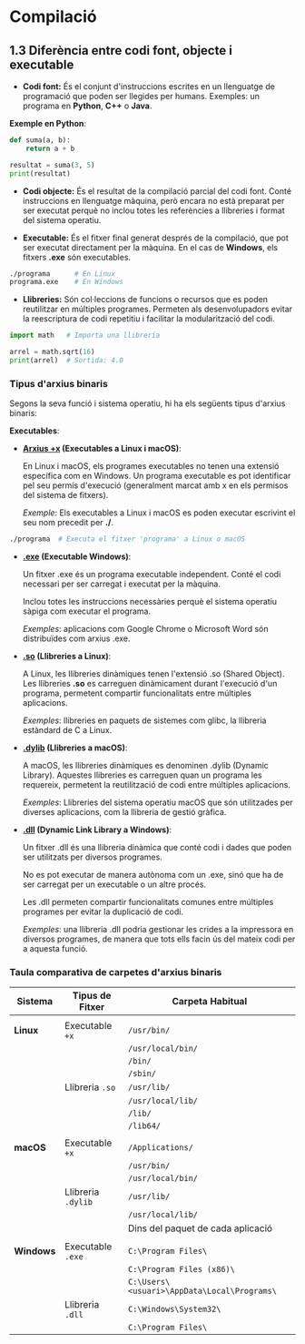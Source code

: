 # Compilació

## 1.3 Diferència entre codi font, objecte i executable

- **Codi font:** És el conjunt d'instruccions escrites en un llenguatge de programació que poden ser llegides per humans. Exemples: un programa en **Python**, **C++** o **Java**.

**Exemple en Python**:
  ```python
  def suma(a, b):
      return a + b

  resultat = suma(3, 5)
  print(resultat)
```

- **Codi objecte:** És el resultat de la compilació parcial del codi font. Conté instruccions en llenguatge màquina, però encara no està preparat per ser executat perquè no inclou totes les referències a llibreries i format del sistema operatiu.

- **Executable:** És el fitxer final generat després de la compilació, que pot ser executat directament per la màquina. En el cas de **Windows**, els fitxers **.exe** són executables.

```bash
./programa      # En Linux
programa.exe    # En Windows
```

- **Llibreries:** Són col·leccions de funcions o recursos que es poden reutilitzar en múltiples programes. Permeten als desenvolupadors evitar la reescriptura de codi repetitiu i facilitar la modularització del codi.

```python
import math   # Importa una llibreria

arrel = math.sqrt(16)
print(arrel)  # Sortida: 4.0
```

### Tipus d'arxius binaris

Segons la seva funció i sistema operatiu, hi ha els següents tipus d'arxius binaris:

**Executables**:

- **<ins>Arxius +x</ins> (Executables a Linux i macOS)**:

    En Linux i macOS, els programes executables no tenen una extensió específica com en Windows. Un programa executable es pot identificar pel seu permís d'execució (generalment marcat amb x en els permisos del sistema de fitxers).

    *Exemple*: Els executables a Linux i macOS es poden executar escrivint el seu nom precedit per **./**.

```bash
./programa  # Executa el fitxer 'programa' a Linux o macOS
```

- **<ins>.exe</ins> (Executable Windows)**:

    Un fitxer .exe és un programa executable independent. Conté el codi necessari per ser carregat i executat per la màquina.

    Inclou totes les instruccions necessàries perquè el sistema operatiu sàpiga com executar el programa.

    *Exemples*: aplicacions com Google Chrome o Microsoft Word són distribuïdes com arxius .exe.

- **<ins>.so</ins> (Llibreries a Linux)**:

    A Linux, les llibreries dinàmiques tenen l'extensió .so (Shared Object). Les llibreries **.so** es carreguen dinàmicament durant l'execució d'un programa, permetent compartir funcionalitats entre múltiples aplicacions.

    *Exemples*: llibreries en paquets de sistemes com glibc, la llibreria estàndard de C a Linux.

- **<ins>.dylib</ins> (Llibreries a macOS)**:

    A macOS, les llibreries dinàmiques es denominen .dylib (Dynamic Library). Aquestes llibreries es carreguen quan un programa les requereix, permetent la reutilització de codi entre múltiples aplicacions.

    *Exemples*: Llibreries del sistema operatiu macOS que són utilitzades per diverses aplicacions, com la llibreria de gestió gràfica.

- **<ins>.dll</ins> (Dynamic Link Library a Windows)**:

    Un fitxer .dll és una llibreria dinàmica que conté codi i dades que poden ser utilitzats per diversos programes.

    No es pot executar de manera autònoma com un .exe, sinó que ha de ser carregat per un executable o un altre procés.

    Les .dll permeten compartir funcionalitats comunes entre múltiples programes per evitar la duplicació de codi.

    *Exemples*: una llibreria .dll podria gestionar les crides a la impressora en diversos programes, de manera que tots ells facin ús del mateix codi per a aquesta funció.

### Taula comparativa de carpetes d'arxius binaris

| Sistema | Tipus de Fitxer | Carpeta Habitual |
| ----- | ----- | ----- |
| | | |
| **Linux** | Executable `+x` | `/usr/bin/` |
| | | `/usr/local/bin/` |
| | | `/bin/` |
| | | `/sbin/` |
| | Llibreria `.so` | `/usr/lib/` |
| | | `/usr/local/lib/` |
| | | `/lib/` |
| | | `/lib64/` |
| | | |
| **macOS** | Executable `+x` | `/Applications/` |
| | | `/usr/bin/` |
| | | `/usr/local/bin/` |
| | Llibreria `.dylib` | `/usr/lib/` |
| | | `/usr/local/lib/` |
| | | Dins del paquet de cada aplicació |
| | | |
| **Windows** | Executable `.exe` | `C:\Program Files\` |
| | | `C:\Program Files (x86)\` |
| | |  `C:\Users\<usuari>\AppData\Local\Programs\` |
| | Llibreria `.dll` | `C:\Windows\System32\` |
| | | `C:\Program Files\` | |
